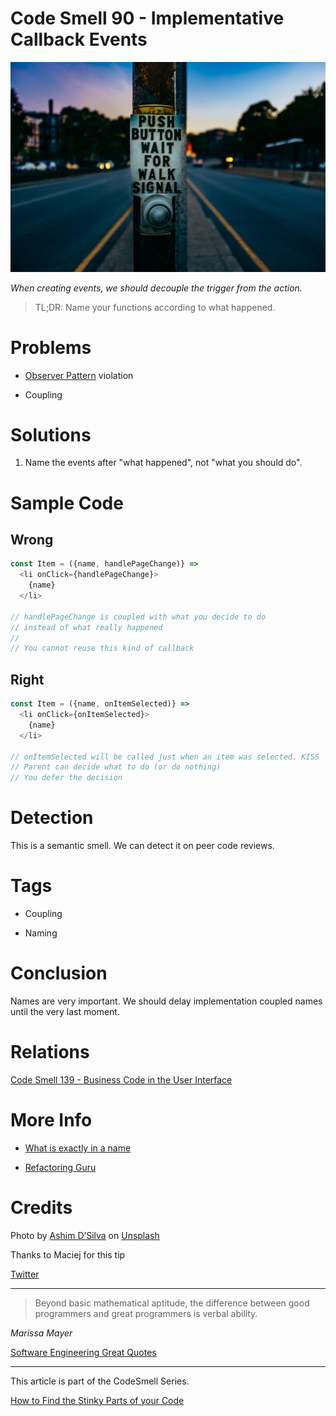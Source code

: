 # Code Smell 90 - Implementative Callback Events

![Code Smell 90 - Implementative Callback Events](Code%20Smell%2090%20-%20Implementative%20Callback%20Events.jpg)

*When creating events, we should decouple the trigger from the action.*

> TL;DR: Name your functions according to what happened.

# Problems

- [Observer Pattern](https://en.wikipedia.org/wiki/Observer_pattern) violation

- Coupling

# Solutions

1. Name the events after "what happened", not "what you should do". 

# Sample Code

## Wrong

[Gist Url]: # (https://gist.github.com/mcsee/0a96468b7877744c0ec41d60378df4cd)

```javascript
const Item = ({name, handlePageChange)} =>
  <li onClick={handlePageChange}>
    {name}
  </li>

// handlePageChange is coupled with what you decide to do
// instead of what really happened
//
// You cannot reuse this kind of callback
```

## Right

[Gist Url]: # (https://gist.github.com/mcsee/185fef9ac202fed779fcf8a6c8f0bac3)

```javascript
const Item = ({name, onItemSelected)} =>
  <li onClick={onItemSelected}>
    {name}
  </li>

// onItemSelected will be called just when an item was selected. KISS
// Parent can decide what to do (or do nothing)
// You defer the decision
```

# Detection

This is a semantic smell. We can detect it on peer code reviews.

# Tags

- Coupling

- Naming

# Conclusion

Names are very important. We should delay implementation coupled names until the very last moment.

# Relations

[Code Smell 139 - Business Code in the User Interface](https://github.com/mcsee/Software-Design-Articles/tree/main/Articles/Code%20Smells/Code%20Smell%20139%20-%20Business%20Code%20in%20the%20User%20Interface/readme.md)

# More Info

- [What is exactly in a name](https://github.com/mcsee/Software-Design-Articles/tree/main/Articles/Theory/What%20exactly%20is%20a%20name%20-%20Part%20I%20The%20Quest/readme.md)

- [Refactoring Guru](https://refactoring.guru/es/design-patterns/observer)

# Credits

Photo by [Ashim D’Silva](https://unsplash.com/@randomlies) on [Unsplash](https://unsplash.com/s/photos/button-pressed)

Thanks to Maciej for this tip

[Twitter](https://x.com/1445692315360653318)

* * *

> Beyond basic mathematical aptitude, the difference between good programmers and great programmers is verbal ability.

_Marissa Mayer_
 
[Software Engineering Great Quotes](https://github.com/mcsee/Software-Design-Articles/tree/main/Articles/Quotes/Software%20Engineering%20Great%20Quotes/readme.md)

* * *

This article is part of the CodeSmell Series.

[How to Find the Stinky Parts of your Code](https://github.com/mcsee/Software-Design-Articles/tree/main/Articles/Code%20Smells/How%20to%20Find%20the%20Stinky%20parts%20of%20your%20Code/readme.md)
